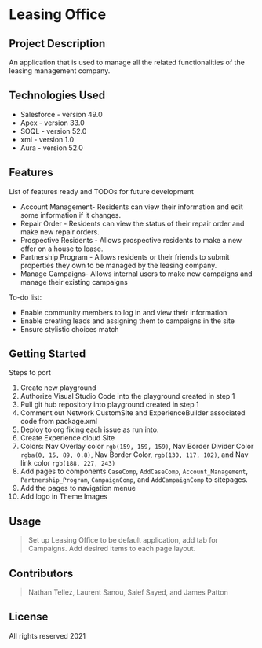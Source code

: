 # Leasing Office

## Project Description

An application that is used to manage all the related functionalities of the leasing management company.

## Technologies Used

* Salesforce - version 49.0
* Apex - version 33.0
* SOQL - version 52.0
* xml - version 1.0
* Aura - version 52.0

## Features

List of features ready and TODOs for future development
* Account Management- Residents can view their information and edit some information if it changes.
* Repair Order - Residents can view the status of their repair order and make new repair orders.
* Prospective Residents - Allows prospective residents to make a new offer on a house to lease.
* Partnership Program - Allows residents or their friends to submit properties they own to be managed by the leasing company.
* Manage Campaigns- Allows internal users to make new campaigns and manage their existing campaigns

To-do list:
 * Enable community members to log in and view their information
 * Enable creating leads and assigning them to campaigns in the site
 * Ensure stylistic choices match


## Getting Started
   
Steps to port
  1. Create new playground
  2. Authorize Visual Studio Code into the playground created in step 1
  3. Pull git hub repository into playground created in step 1 
  4. Comment out Network CustomSite and ExperienceBuilder associated code from package.xml
  5. Deploy to org fixing each issue as run into.
  6. Create Experience cloud Site 
  7. Colors: Nav Overlay color `rgb(159, 159, 159)`, Nav Border Divider Color `rgba(0, 15, 89, 0.8)`, Nav Border Color, `rgb(130, 117, 102)`, and Nav link color `rgb(188, 227, 243)`
  8. Add pages to components `CaseComp`, `AddCaseComp`, `Account_Management`, `Partnership_Program`, `CampaignComp`, and `AddCampaignComp` to sitepages.
  9. Add the pages to navigation menue
  10. Add logo in Theme Images
    
   
## Usage
 > Set up Leasing Office to be default application, add tab for Campaigns. Add desired items to each page layout. 


## Contributors

> Nathan Tellez,
> Laurent Sanou,
> Saief Sayed, and
> James Patton

## License

All rights reserved 2021 
